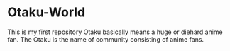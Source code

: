 # Otaku-World
This is my first repository
Otaku basically means a huge or diehard anime fan.
The Otaku is the name of community consisting of anime fans.
